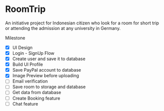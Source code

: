 # RoomTrip

An initiative project for Indonesian citizen who look for 
a room for short trip or attending the admission 
at any university in Germany.

Milestone
- [x] UI Design
- [x] Login - SignUp Flow
- [x] Create user and save it to database
- [x] Build UI Profile
- [x] Save PayPal account to database
- [x] Image Preview before uploading
- [ ] Email verification
- [ ] Save room to storage and database
- [ ] Get data from database
- [ ] Create Booking feature
- [ ] Chat feature
